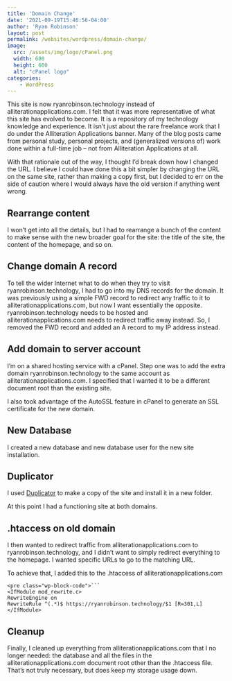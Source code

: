 ```yaml
---
title: 'Domain Change'
date: '2021-09-19T15:46:56-04:00'
author: 'Ryan Robinson'
layout: post
permalink: /websites/wordpress/domain-change/
image: 
  src: /assets/img/logo/cPanel.png
  width: 600
  height: 600
  alt: "cPanel logo"
categories:
    - WordPress
---
```


This site is now ryanrobinson.technology instead of alliterationapplications.com. I felt that it was more representative of what this site has evolved to become. It is a repository of my technology knowledge and experience. It isn’t just about the rare freelance work that I do under the Alliteration Applications banner. Many of the blog posts came from personal study, personal projects, and (generalized versions of) work done within a full-time job – not from Alliteration Applications at all.

With that rationale out of the way, I thought I’d break down how I changed the URL. I believe I could have done this a bit simpler by changing the URL on the same site, rather than making a copy first, but I decided to err on the side of caution where I would always have the old version if anything went wrong.

## Rearrange content

I won’t get into all the details, but I had to rearrange a bunch of the content to make sense with the new broader goal for the site: the title of the site, the content of the homepage, and so on.

## Change domain A record

To tell the wider Internet what to do when they try to visit ryanrobinson.technology, I had to go into my DNS records for the domain. It was previously using a simple FWD record to redirect any traffic to it to alliterationapplications.com, but now I want essentially the opposite. ryanrobinson.technology needs to be hosted and alliterationapplications.com needs to redirect traffic away instead. So, I removed the FWD record and added an A record to my IP address instead.

## Add domain to server account

I’m on a shared hosting service with a cPanel. Step one was to add the extra domain ryanrobinson.technology to the same account as alliterationapplications.com. I specified that I wanted it to be a different document root than the existing site.

I also took advantage of the AutoSSL feature in cPanel to generate an SSL certificate for the new domain.

## New Database

I created a new database and new database user for the new site installation.

## Duplicator

I used [Duplicator](https://wordpress.org/plugins/duplicator/) to make a copy of the site and install it in a new folder.

At this point I had a functioning site at both domains.

## .htaccess on old domain

I then wanted to redirect traffic from alliterationapplications.com to ryanrobinson.technology, and I didn’t want to simply redirect everything to the homepage. I wanted specific URLs to go to the matching URL.

To achieve that, I added this to the .htaccess of alliterationapplications.com

```
<pre class="wp-block-code">```
<IfModule mod_rewrite.c>
RewriteEngine on
RewriteRule ^(.*)$ https://ryanrobinson.technology/$1 [R=301,L]
</IfModule>
```

## Cleanup

Finally, I cleaned up everything from alliterationapplications.com that I no longer needed: the database and all the files in the alliterationapplications.com document root other than the .htaccess file. That’s not truly necessary, but does keep my storage usage down.
